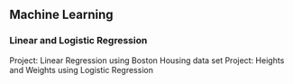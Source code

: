 ## Machine Learning
### Linear and Logistic Regression
Project: Linear Regression using Boston Housing data set
Project: Heights and Weights using Logistic Regression
